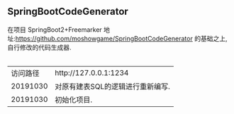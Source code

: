 
SpringBootCodeGenerator
----
在项目 SpringBoot2+Freemarker 地址:https://github.com/moshowgame/SpringBootCodeGenerator 的基础之上,自行修改的代码生成器.
<br><br>
<table><tbody>
<tr><td>访问路径</td> <td>http://127.0.0.1:1234</td></tr>
<tr><td>20191030<td>对原有建表SQL的逻辑进行重新编写.</td></tr>
<tr><td>20191030<td>初始化项目.</td></tr>
</tbody></table>
